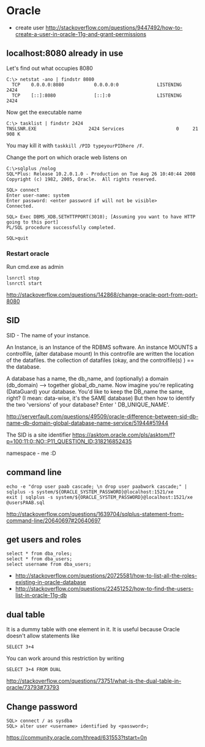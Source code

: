 # Oracle

- create user http://stackoverflow.com/questions/9447492/how-to-create-a-user-in-oracle-11g-and-grant-permissions

## localhost:8080 already in use

Let's find out what occupies 8080

```
C:\> netstat -ano | findstr 8080
  TCP    0.0.0.0:8080           0.0.0.0:0              LISTENING       2424
  TCP    [::]:8080              [::]:0                 LISTENING       2424
```

Now get the executable name

```
C:\> tasklist | findstr 2424
TNSLSNR.EXE                   2424 Services                   0     21 908 K
```

You may kill it with `taskkill /PID typeyourPIDhere /F`.

Change the port on which oracle web listens on

```
C:\>sqlplus /nolog
SQL*Plus: Release 10.2.0.1.0 - Production on Tue Aug 26 10:40:44 2008
Copyright (c) 1982, 2005, Oracle.  All rights reserved.

SQL> connect
Enter user-name: system
Enter password: <enter password if will not be visible>
Connected.

SQL> Exec DBMS_XDB.SETHTTPPORT(3010); [Assuming you want to have HTTP going to this port]
PL/SQL procedure successfully completed.

SQL>quit
```

### Restart oracle

Run cmd.exe as admin

```
lsnrctl stop
lsnrctl start
```

http://stackoverflow.com/questions/142868/change-oracle-port-from-port-8080

## SID

SID - The name of your instance.

An Instance, is an Instance of the RDBMS software. An instance MOUNTS a controlfile, (alter database mount) In this controfile are written the location of the datafiles. the collection of datafiles (okay, and the controlfile(s) ) == the database.

A database has a name, the db_name, and (optionally) a domain (db_domain) --> together global_db_name. Now imagine you're replicating (DataGuard) your database. You'd like to keep the DB_name the same, right? (I mean: data-wise, it's the SAME database) But then how to identify the two 'versions' of your database? Enter ' DB_UNIQUE_NAME'.

http://serverfault.com/questions/49509/oracle-difference-between-sid-db-name-db-domain-global-database-name-service/51944#51944

The SID is a site identifier https://asktom.oracle.com/pls/asktom/f?p=100:11:0::NO::P11_QUESTION_ID:318216852435

namespace - me :D

## command line

```
echo -e "drop user paab cascade; \n drop user paabwork cascade;" | sqlplus -s system/${ORACLE_SYSTEM_PASSWORD}@localhost:1521/xe
exit | sqlplus -s system/${ORACLE_SYSTEM_PASSWORD}@localhost:1521/xe @usersPAAB.sql
```

http://stackoverflow.com/questions/1639704/sqlplus-statement-from-command-line/20640697#20640697

## get users and roles

```
select * from dba_roles;
select * from dba_users;
select username from dba_users;
```

- http://stackoverflow.com/questions/20725581/how-to-list-all-the-roles-existing-in-oracle-database
- http://stackoverflow.com/questions/22451252/how-to-find-the-users-list-in-oracle-11g-db

## dual table

It is a dummy table with one element in it. It is useful because Oracle doesn't allow statements like

`SELECT 3+4`

You can work around this restriction by writing

`SELECT 3+4 FROM DUAL`

http://stackoverflow.com/questions/73751/what-is-the-dual-table-in-oracle/73793#73793

## Change password

```
SQL> connect / as sysdba
SQL> alter user <username> identified by <password>;
```

https://community.oracle.com/thread/631553?tstart=0n
